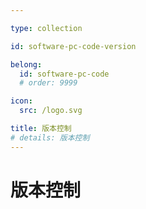 ```yaml
---

type: collection

id: software-pc-code-version

belong:
  id: software-pc-code
  # order: 9999

icon:
  src: /logo.svg

title: 版本控制
# details: 版本控制
---
```


# 版本控制

<ShowBreadcrumb />

<ShowResources/>
